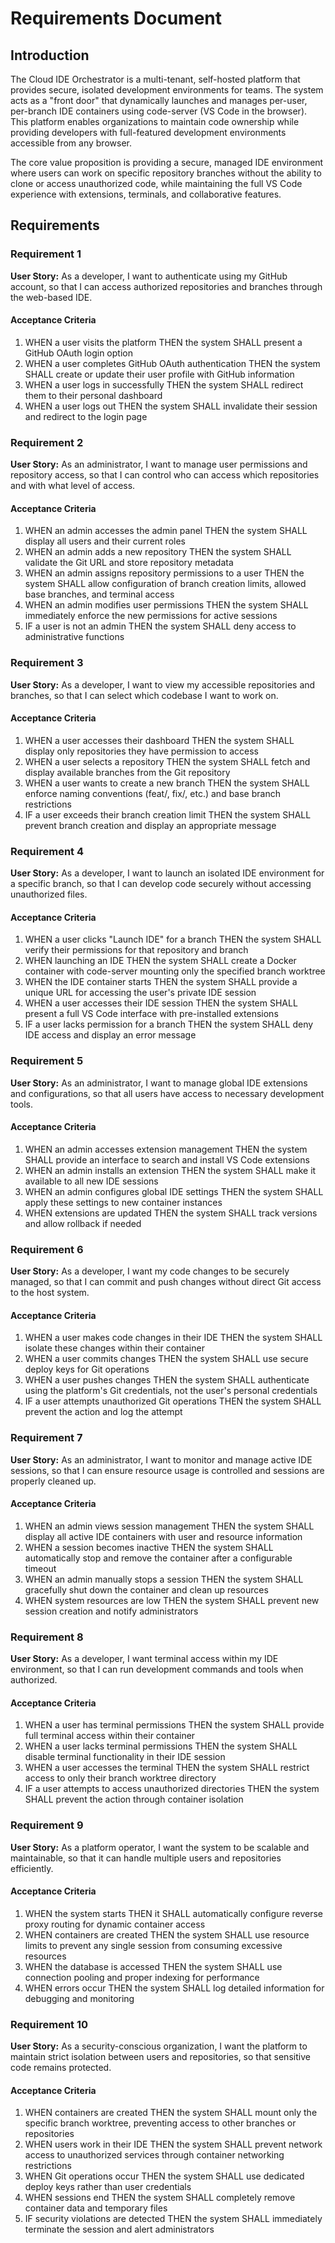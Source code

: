 # Requirements Document

## Introduction

The Cloud IDE Orchestrator is a multi-tenant, self-hosted platform that provides secure, isolated development environments for teams. The system acts as a "front door" that dynamically launches and manages per-user, per-branch IDE containers using code-server (VS Code in the browser). This platform enables organizations to maintain code ownership while providing developers with full-featured development environments accessible from any browser.

The core value proposition is providing a secure, managed IDE environment where users can work on specific repository branches without the ability to clone or access unauthorized code, while maintaining the full VS Code experience with extensions, terminals, and collaborative features.

## Requirements

### Requirement 1

**User Story:** As a developer, I want to authenticate using my GitHub account, so that I can access authorized repositories and branches through the web-based IDE.

#### Acceptance Criteria

1. WHEN a user visits the platform THEN the system SHALL present a GitHub OAuth login option
2. WHEN a user completes GitHub OAuth authentication THEN the system SHALL create or update their user profile with GitHub information
3. WHEN a user logs in successfully THEN the system SHALL redirect them to their personal dashboard
4. WHEN a user logs out THEN the system SHALL invalidate their session and redirect to the login page

### Requirement 2

**User Story:** As an administrator, I want to manage user permissions and repository access, so that I can control who can access which repositories and with what level of access.

#### Acceptance Criteria

1. WHEN an admin accesses the admin panel THEN the system SHALL display all users and their current roles
2. WHEN an admin adds a new repository THEN the system SHALL validate the Git URL and store repository metadata
3. WHEN an admin assigns repository permissions to a user THEN the system SHALL allow configuration of branch creation limits, allowed base branches, and terminal access
4. WHEN an admin modifies user permissions THEN the system SHALL immediately enforce the new permissions for active sessions
5. IF a user is not an admin THEN the system SHALL deny access to administrative functions

### Requirement 3

**User Story:** As a developer, I want to view my accessible repositories and branches, so that I can select which codebase I want to work on.

#### Acceptance Criteria

1. WHEN a user accesses their dashboard THEN the system SHALL display only repositories they have permission to access
2. WHEN a user selects a repository THEN the system SHALL fetch and display available branches from the Git repository
3. WHEN a user wants to create a new branch THEN the system SHALL enforce naming conventions (feat/, fix/, etc.) and base branch restrictions
4. IF a user exceeds their branch creation limit THEN the system SHALL prevent branch creation and display an appropriate message

### Requirement 4

**User Story:** As a developer, I want to launch an isolated IDE environment for a specific branch, so that I can develop code securely without accessing unauthorized files.

#### Acceptance Criteria

1. WHEN a user clicks "Launch IDE" for a branch THEN the system SHALL verify their permissions for that repository and branch
2. WHEN launching an IDE THEN the system SHALL create a Docker container with code-server mounting only the specified branch worktree
3. WHEN the IDE container starts THEN the system SHALL provide a unique URL for accessing the user's private IDE session
4. WHEN a user accesses their IDE session THEN the system SHALL present a full VS Code interface with pre-installed extensions
5. IF a user lacks permission for a branch THEN the system SHALL deny IDE access and display an error message

### Requirement 5

**User Story:** As an administrator, I want to manage global IDE extensions and configurations, so that all users have access to necessary development tools.

#### Acceptance Criteria

1. WHEN an admin accesses extension management THEN the system SHALL provide an interface to search and install VS Code extensions
2. WHEN an admin installs an extension THEN the system SHALL make it available to all new IDE sessions
3. WHEN an admin configures global IDE settings THEN the system SHALL apply these settings to new container instances
4. WHEN extensions are updated THEN the system SHALL track versions and allow rollback if needed

### Requirement 6

**User Story:** As a developer, I want my code changes to be securely managed, so that I can commit and push changes without direct Git access to the host system.

#### Acceptance Criteria

1. WHEN a user makes code changes in their IDE THEN the system SHALL isolate these changes within their container
2. WHEN a user commits changes THEN the system SHALL use secure deploy keys for Git operations
3. WHEN a user pushes changes THEN the system SHALL authenticate using the platform's Git credentials, not the user's personal credentials
4. IF a user attempts unauthorized Git operations THEN the system SHALL prevent the action and log the attempt

### Requirement 7

**User Story:** As an administrator, I want to monitor and manage active IDE sessions, so that I can ensure resource usage is controlled and sessions are properly cleaned up.

#### Acceptance Criteria

1. WHEN an admin views session management THEN the system SHALL display all active IDE containers with user and resource information
2. WHEN a session becomes inactive THEN the system SHALL automatically stop and remove the container after a configurable timeout
3. WHEN an admin manually stops a session THEN the system SHALL gracefully shut down the container and clean up resources
4. WHEN system resources are low THEN the system SHALL prevent new session creation and notify administrators

### Requirement 8

**User Story:** As a developer, I want terminal access within my IDE environment, so that I can run development commands and tools when authorized.

#### Acceptance Criteria

1. WHEN a user has terminal permissions THEN the system SHALL provide full terminal access within their container
2. WHEN a user lacks terminal permissions THEN the system SHALL disable terminal functionality in their IDE session
3. WHEN a user accesses the terminal THEN the system SHALL restrict access to only their branch worktree directory
4. IF a user attempts to access unauthorized directories THEN the system SHALL prevent the action through container isolation

### Requirement 9

**User Story:** As a platform operator, I want the system to be scalable and maintainable, so that it can handle multiple users and repositories efficiently.

#### Acceptance Criteria

1. WHEN the system starts THEN it SHALL automatically configure reverse proxy routing for dynamic container access
2. WHEN containers are created THEN the system SHALL use resource limits to prevent any single session from consuming excessive resources
3. WHEN the database is accessed THEN the system SHALL use connection pooling and proper indexing for performance
4. WHEN errors occur THEN the system SHALL log detailed information for debugging and monitoring

### Requirement 10

**User Story:** As a security-conscious organization, I want the platform to maintain strict isolation between users and repositories, so that sensitive code remains protected.

#### Acceptance Criteria

1. WHEN containers are created THEN the system SHALL mount only the specific branch worktree, preventing access to other branches or repositories
2. WHEN users work in their IDE THEN the system SHALL prevent network access to unauthorized services through container networking restrictions
3. WHEN Git operations occur THEN the system SHALL use dedicated deploy keys rather than user credentials
4. WHEN sessions end THEN the system SHALL completely remove container data and temporary files
5. IF security violations are detected THEN the system SHALL immediately terminate the session and alert administrators